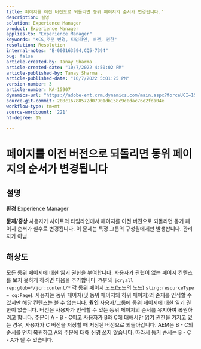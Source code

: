 ```yaml
---
title: 페이지를 이전 버전으로 되돌리면 동위 페이지의 순서가 변경됩니다."
description: 설명
solution: Experience Manager
product: Experience Manager
applies-to: "Experience Manager"
keywords: "KCS,주문 변경, 타임라인, 버전, 권한"
resolution: Resolution
internal-notes: "E-000163594,CQ5-7394"
bug: false
article-created-by: Tanay Sharma .
article-created-date: "10/7/2022 4:50:02 PM"
article-published-by: Tanay Sharma .
article-published-date: "10/7/2022 5:01:25 PM"
version-number: 3
article-number: KA-15907
dynamics-url: "https://adobe-ent.crm.dynamics.com/main.aspx?forceUCI=1&pagetype=entityrecord&etn=knowledgearticle&id=65f57811-6046-ed11-bba2-0022480868ff"
source-git-commit: 208c16788572d07901db158c9c0dac76e2fda04e
workflow-type: tm+mt
source-wordcount: '221'
ht-degree: 1%

---
```


# 페이지를 이전 버전으로 되돌리면 동위 페이지의 순서가 변경됩니다

## 설명

<b>환경</b>
Experience Manager


<b>문제/증상</b>
사용자가 사이트의 타임라인에서 페이지를 이전 버전으로 되돌리면 동기 페이지 순서가 실수로 변경됩니다. 이 문제는 특정 그룹의 구성원에게만 발생합니다. 관리자가 아님.


## 해상도


모든 동위 페이지에 대한 읽기 권한을 부여합니다. 사용자가 관련이 없는 페이지 컨텐츠를 보지 못하게 하려면 다음을 추가합니다 *거부* 의 `jcr;all rep:glob=*/jcr:content/*` 각 동위 페이지 노드(노드의 노드) `sling:resourceType = cq:Page`). 사용자는 동위 페이지(및 동위 페이지의 하위 페이지)의 존재를 인식할 수 있지만 해당 컨텐츠는 볼 수 없습니다.
<b>원인</b>
사용자/그룹에 동위 페이지에 대한 읽기 권한이 없습니다. 버전은 사용자가 인식할 수 있는 동위 페이지의 순서를 유지하여 복원하려고 합니다. 주문이 A - B - C이고 사용자가 B와 C에 대해서만 읽기 권한을 가지고 있는 경우, 사용자가 C 버전을 저장할 때 저장된 버전으로 되돌아갑니다. AEM은 B - C의 순서를 먼저 복원하고 A의 주문에 대해 신경 쓰지 않습니다. 따라서 동기 순서는 B - C - A가 될 수 있습니다.
